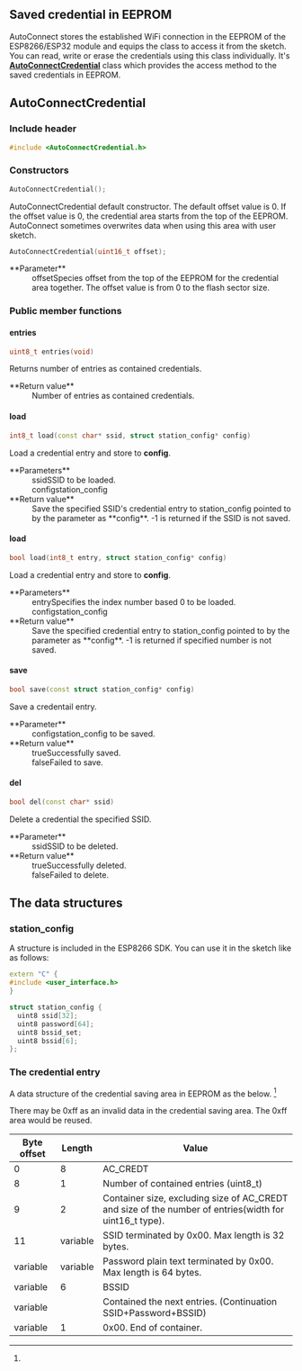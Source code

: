 ## Saved credential in EEPROM

AutoConnect stores the established WiFi connection in the EEPROM of the ESP8266/ESP32 module and equips the class to access it from the sketch. You can read, write or erase the credentials using this class individually. It's [**AutoConnectCredential**](#autoconnectcredential) class which provides the access method to the saved credentials in EEPROM.

## AutoConnectCredential

### <i class="fa fa-code"></i> Include header

```cpp
#include <AutoConnectCredential.h>
```

### <i class="fa fa-code"></i> Constructors

```cpp
AutoConnectCredential();
```

AutoConnectCredential default constructor. The default offset value is 0. If the offset value is 0, the credential area starts from the top of the EEPROM. AutoConnect sometimes overwrites data when using this area with user sketch.

```cpp
AutoConnectCredential(uint16_t offset);
```
<dl class="apidl">
    <dt>**Parameter**</dt>
    <dd><span class="apidef">offset</span><span class="apidesc">Species offset from the top of the EEPROM for the credential area together. The offset value is from 0 to the flash sector size.</span></dd>
</dl>

### <i class="fa fa-code"></i> Public member functions

#### <i class="fa fa-caret-right"></i> entries

```cpp
uint8_t entries(void)
```

Returns number of entries as contained credentials.
<dl class="apidl">
    <dt>**Return value**</dt>
    <dd>Number of entries as contained credentials.</dd>
</dl>

#### <i class="fa fa-caret-right"></i> load

```cpp
int8_t load(const char* ssid, struct station_config* config)
```

Load a credential entry and store to **config**.
<dl class="apidl">
    <dt>**Parameters**</dt>
    <dd><span class="apidef">ssid</span><span class="apidesc">SSID to be loaded.</span></dd>
    <dd><span class="apidef">config</span><span class="apidesc">station_config</span></dd>
    <dt>**Return value**</dt>
    <dd>Save the specified SSID's credential entry to station_config pointed to by the parameter as **config**. -1 is returned if the SSID is not saved. </dd>
</dl>

#### <i class="fa fa-caret-right"></i> load

```cpp
bool load(int8_t entry, struct station_config* config)
```

Load a credential entry and store to **config**.
<dl class="apidl">
    <dt>**Parameters**</dt>
    <dd><span class="apidef">entry</span><span class="apidesc">Specifies the index number based 0 to be loaded.</span></dd>
    <dd><span class="apidef">config</span><span class="apidesc">station_config</span></dd>
    <dt>**Return value**</dt>
    <dd>Save the specified credential entry to station_config pointed to by the parameter as **config**. -1 is returned if specified number is not saved. </dd>
</dl>

#### <i class="fa fa-caret-right"></i> save

```cpp
bool save(const struct station_config* config)
```

Save a credentail entry.
<dl class="apidl">
    <dt>**Parameter**</dt>
    <dd><span class="apidef">config</span><span class="apidesc">station_config to be saved.</span></dd>
    <dt>**Return value**</dt>
    <dd><span class="apidef">true</span><span class="apidesc">Successfully saved.</span></dd>
    <dd><span class="apidef">false</span><span class="apidesc">Failed to save.</span></dd>
</dl>

#### <i class="fa fa-caret-right"></i> del

```cpp
bool del(const char* ssid)
```

Delete a credential the specified SSID.
<dl class="apidl">
    <dt>**Parameter**</dt>
    <dd><span class="apidef">ssid</span><span class="apidesc">SSID to be deleted.</span></dd>
    <dt>**Return value**</dt>
    <dd><span class="apidef">true</span><span class="apidesc">Successfully deleted.</span></dd>
    <dd><span class="apidef">false</span><span class="apidesc">Failed to delete.</span></dd>
</dl>

## The data structures

### <i class="fa fa-code"></i>  station_config

A structure is included in the ESP8266 SDK. You can use it in the sketch like as follows:

```cpp
extern "C" {
#include <user_interface.h>
}
```

```cpp
struct station_config {
  uint8 ssid[32];
  uint8 password[64];
  uint8 bssid_set;
  uint8 bssid[6];
};
```

### <i class="fa fa-code"></i>  The credential entry

A data structure of the credential saving area in EEPROM as the below. [^1]

[^1]:
There may be 0xff as an invalid data in the credential saving area. The 0xff area would be reused.

| Byte offset | Length   | Value                                                               |
|-------------|----------|---------------------------------------------------------------------|
| 0           | 8        | AC_CREDT                                                            |
| 8           | 1        | Number of contained entries (uint8_t)                               |
| 9           | 2        | Container size, excluding size of AC_CREDT and size of the number of entries(width for uint16_t type). |
| 11          | variable | SSID terminated by 0x00. Max length is 32 bytes.                    |
| variable    | variable | Password plain text terminated by 0x00. Max length is 64 bytes.     |
| variable    | 6        | BSSID                                                               |
| variable    |          | Contained the next entries. (Continuation SSID+Password+BSSID)      |
| variable    | 1        | 0x00. End of container.                                             |
